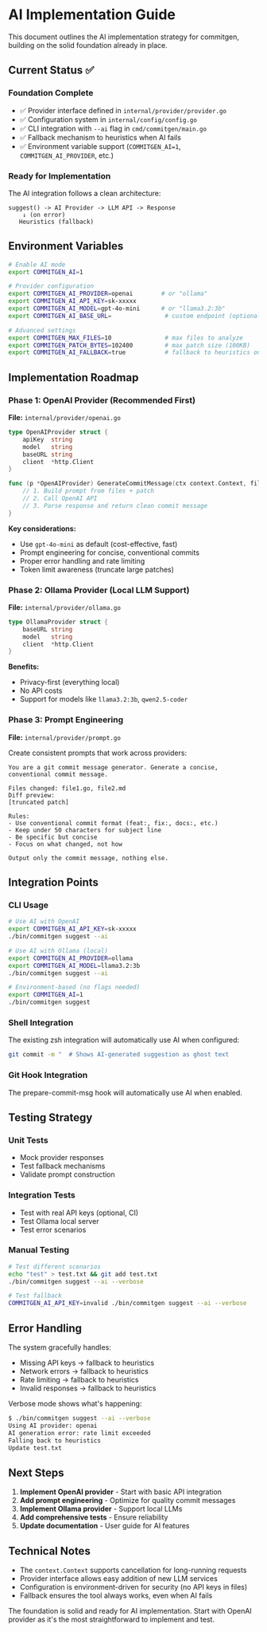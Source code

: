# AI Implementation Guide

This document outlines the AI implementation strategy for commitgen, building on the solid foundation already in place.

## Current Status ✅

### Foundation Complete

- ✅ Provider interface defined in `internal/provider/provider.go`
- ✅ Configuration system in `internal/config/config.go`
- ✅ CLI integration with `--ai` flag in `cmd/commitgen/main.go`
- ✅ Fallback mechanism to heuristics when AI fails
- ✅ Environment variable support (`COMMITGEN_AI=1`, `COMMITGEN_AI_PROVIDER`, etc.)

### Ready for Implementation

The AI integration follows a clean architecture:

```text
suggest() -> AI Provider -> LLM API -> Response
    ↓ (on error)
   Heuristics (fallback)
```

## Environment Variables

```bash
# Enable AI mode
export COMMITGEN_AI=1

# Provider configuration  
export COMMITGEN_AI_PROVIDER=openai        # or "ollama"
export COMMITGEN_AI_API_KEY=sk-xxxxx
export COMMITGEN_AI_MODEL=gpt-4o-mini      # or "llama3.2:3b"
export COMMITGEN_AI_BASE_URL=               # custom endpoint (optional)

# Advanced settings
export COMMITGEN_MAX_FILES=10               # max files to analyze
export COMMITGEN_PATCH_BYTES=102400         # max patch size (100KB)
export COMMITGEN_AI_FALLBACK=true           # fallback to heuristics on error
```

## Implementation Roadmap

### Phase 1: OpenAI Provider (Recommended First)

**File:** `internal/provider/openai.go`

```go
type OpenAIProvider struct {
    apiKey  string
    model   string
    baseURL string
    client  *http.Client
}

func (p *OpenAIProvider) GenerateCommitMessage(ctx context.Context, files []string, patch string) (string, error) {
    // 1. Build prompt from files + patch
    // 2. Call OpenAI API
    // 3. Parse response and return clean commit message
}
```

**Key considerations:**

- Use `gpt-4o-mini` as default (cost-effective, fast)
- Prompt engineering for concise, conventional commits
- Proper error handling and rate limiting
- Token limit awareness (truncate large patches)

### Phase 2: Ollama Provider (Local LLM Support)

**File:** `internal/provider/ollama.go`

```go
type OllamaProvider struct {
    baseURL string
    model   string
    client  *http.Client
}
```

**Benefits:**

- Privacy-first (everything local)
- No API costs
- Support for models like `llama3.2:3b`, `qwen2.5-coder`

### Phase 3: Prompt Engineering

**File:** `internal/provider/prompt.go`

Create consistent prompts that work across providers:

```text
You are a git commit message generator. Generate a concise, conventional commit message.

Files changed: file1.go, file2.md
Diff preview:
[truncated patch]

Rules:
- Use conventional commit format (feat:, fix:, docs:, etc.)
- Keep under 50 characters for subject line
- Be specific but concise
- Focus on what changed, not how

Output only the commit message, nothing else.
```

## Integration Points

### CLI Usage

```bash
# Use AI with OpenAI
export COMMITGEN_AI_API_KEY=sk-xxxxx
./bin/commitgen suggest --ai

# Use AI with Ollama (local)
export COMMITGEN_AI_PROVIDER=ollama
export COMMITGEN_AI_MODEL=llama3.2:3b
./bin/commitgen suggest --ai

# Environment-based (no flags needed)
export COMMITGEN_AI=1
./bin/commitgen suggest
```

### Shell Integration

The existing zsh integration will automatically use AI when configured:

```bash
git commit -m "  # Shows AI-generated suggestion as ghost text
```

### Git Hook Integration

The prepare-commit-msg hook will automatically use AI when enabled.

## Testing Strategy

### Unit Tests

- Mock provider responses
- Test fallback mechanisms  
- Validate prompt construction

### Integration Tests

- Test with real API keys (optional, CI)
- Test Ollama local server
- Test error scenarios

### Manual Testing

```bash
# Test different scenarios
echo "test" > test.txt && git add test.txt
./bin/commitgen suggest --ai --verbose

# Test fallback
COMMITGEN_AI_API_KEY=invalid ./bin/commitgen suggest --ai --verbose
```

## Error Handling

The system gracefully handles:

- Missing API keys → fallback to heuristics
- Network errors → fallback to heuristics  
- Rate limiting → fallback to heuristics
- Invalid responses → fallback to heuristics

Verbose mode shows what's happening:

```bash
$ ./bin/commitgen suggest --ai --verbose
Using AI provider: openai
AI generation error: rate limit exceeded
Falling back to heuristics
Update test.txt
```

## Next Steps

1. **Implement OpenAI provider** - Start with basic API integration
2. **Add prompt engineering** - Optimize for quality commit messages
3. **Implement Ollama provider** - Support local LLMs
4. **Add comprehensive tests** - Ensure reliability
5. **Update documentation** - User guide for AI features

## Technical Notes

- The `context.Context` supports cancellation for long-running requests
- Provider interface allows easy addition of new LLM services
- Configuration is environment-driven for security (no API keys in files)
- Fallback ensures the tool always works, even when AI fails

The foundation is solid and ready for AI implementation. Start with OpenAI provider as it's the most straightforward to implement and test.
